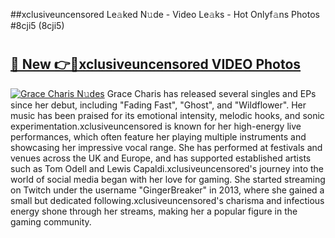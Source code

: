 ##xclusiveuncensored Le𝚊ked N𝚞de - Video Le𝚊ks - Hot Onlyf𝚊ns Photos #8cji5 (8cji5)

# <h2><a href="https://mediaupload.pro?title=xclusiveuncensored&ref=9FEB">🔗 New 👉🔴xclusiveuncensored VIDEO Photos</a></h2>

[![Grace Charis N𝚞des](https://i.imgur.com/rIISA9y.gif)](https://mediaupload.pro?title=xclusiveuncensored&ref=9FEB)
Grace Charis has released several singles and EPs since her debut, including "Fading Fast", "Ghost", and "Wildflower". Her music has been praised for its emotional intensity, melodic hooks, and sonic experimentation.xclusiveuncensored is known for her high-energy live performances, which often feature her playing multiple instruments and showcasing her impressive vocal range. She has performed at festivals and venues across the UK and Europe, and has supported established artists such as Tom Odell and Lewis Capaldi.xclusiveuncensored's journey into the world of social media began with her love for gaming. She started streaming on Twitch under the username "GingerBreaker" in 2013, where she gained a small but dedicated following.xclusiveuncensored's charisma and infectious energy shone through her streams, making her a popular figure in the gaming community.